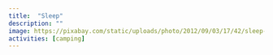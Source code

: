 ```yaml
---
title:  "Sleep"
description: ""
image: https://pixabay.com/static/uploads/photo/2012/09/03/17/42/sleep-55792_960_720.jpg
activities: [camping]
---
```

